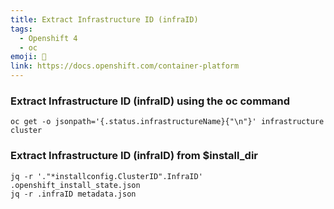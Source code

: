 ```yaml
---
title: Extract Infrastructure ID (infraID)
tags:
  - Openshift 4
  - oc
emoji: 🔧
link: https://docs.openshift.com/container-platform
---
```


### Extract Infrastructure ID (infraID) using the oc command

```
oc get -o jsonpath='{.status.infrastructureName}{"\n"}' infrastructure cluster
```

### Extract Infrastructure ID (infraID) from $install_dir

```
jq -r '."*installconfig.ClusterID".InfraID' .openshift_install_state.json
jq -r .infraID metadata.json
```

